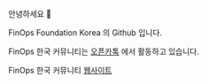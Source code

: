 안녕하세요 👋

FinOps Foundation Korea 의 Github 입니다.

FinOps 한국 커뮤니티는 [오픈카톡](https://open.kakao.com/o/gwSjnLqe) 에서 활동하고 있습니다.

FinOps 한국 커뮤니티 [웹사이트](https://finops.kr/)
